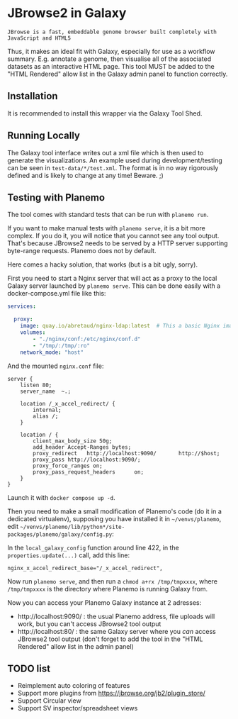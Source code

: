 # JBrowse2 in Galaxy

    JBrowse is a fast, embeddable genome browser built completely with
    JavaScript and HTML5

Thus, it makes an ideal fit with Galaxy, especially for use as a
workflow summary. E.g. annotate a genome, then visualise all of the
associated datasets as an interactive HTML page. This tool MUST be added
to the "HTML Rendered" allow list in the Galaxy admin panel to function correctly.

## Installation

It is recommended to install this wrapper via the Galaxy Tool Shed.

## Running Locally

The Galaxy tool interface writes out a xml file which is then used to generate
the visualizations. An example used during development/testing can be seen in
`test-data/*/test.xml`. The format is in no way rigorously defined and is
likely to change at any time! Beware. ;)

## Testing with Planemo

The tool comes with standard tests that can be run with `planemo run`.

If you want to make manual tests with `planemo serve`, it is a bit more complex.
If you do it, you will notice that you cannot see any tool output. That's because JBrowse2 needs to be served
by a HTTP server supporting byte-range requests. Planemo does not by default.

Here comes a hacky solution, that works (but is a bit ugly, sorry).

First you need to start a Nginx server that will act as a proxy to the local Galaxy server launched by `planemo serve`. This can be done easily with a docker-compose.yml file like this:

```yaml
services:

  proxy:
    image: quay.io/abretaud/nginx-ldap:latest  # This a basic Nginx image, any other classic Nginx image should work
    volumes:
        - "./nginx/conf:/etc/nginx/conf.d"
        - "/tmp/:/tmp/:ro"
    network_mode: "host"
```

And the mounted `nginx.conf` file:

```text
server {
    listen 80;
    server_name  ~.;

    location /_x_accel_redirect/ {
        internal;
        alias /;
    }

    location / {
        client_max_body_size 50g;
        add_header Accept-Ranges bytes;
        proxy_redirect   http://localhost:9090/       http://$host;
        proxy_pass http://localhost:9090/;
        proxy_force_ranges on;
        proxy_pass_request_headers      on;
    }
}
```

Launch it with `docker compose up -d`.

Then you need to make a small modification of Planemo's code (do it in a dedicated virtualenv), supposing you have installed it in `~/venvs/planemo`, edit `~/venvs/planemo/lib/python*/site-packages/planemo/galaxy/config.py`:

In the `local_galaxy_config` function around line 422, in the `properties.update(...)` call, add this line:

`nginx_x_accel_redirect_base="/_x_accel_redirect",`

Now run `planemo serve`, and then run a `chmod a+rx /tmp/tmpxxxx`, where `/tmp/tmpxxxx` is the directory where Planemo is running Galaxy from.

Now you can access your Planemo Galaxy instance at 2 adresses:

- http://localhost:9090/ : the usual Planemo address, file uploads will work, but you can't access JBrowse2 tool output
- http://localhost:80/ : the same Galaxy server where you *can* access JBrowse2 tool output (don't forget to add the tool in the "HTML Rendered" allow list in the admin panel)

## TODO list

- Reimplement auto coloring of features
- Support more plugins from https://jbrowse.org/jb2/plugin_store/
- Support Circular view
- Support SV inspector/spreadsheet views
